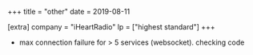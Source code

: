 +++
title = "other"
date = 2019-08-11

[extra]
company = "iHeartRadio"
lp = ["highest standard"]
+++

- max connection failure for > 5 services (websocket). checking code
